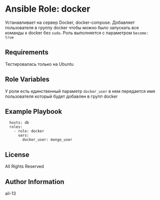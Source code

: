 # Ansible Role: docker

Устанавливает на сервер Docker, docker-compose. Добавляет пользователя в группу docker чтобы можно было запускать все команды к docker без `sudo`. Роль выполняется с параметром `become: true`

## Requirements

Тестировалась только на Ubuntu

## Role Variables

У роли есть единственный параметр `docker_user` в нем передается имя пользователя который будет добавлен в групп docker

## Example Playbook

      hosts: db
      roles:
        - role: docker
          vars:
            docker_user: mongo_user

## License

All Rights Reserved

## Author Information

ail-13

